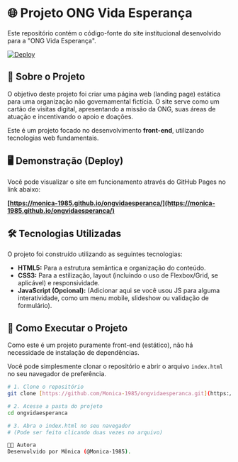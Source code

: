 # 🌐 Projeto ONG Vida Esperança

Este repositório contém o código-fonte do site institucional desenvolvido para a "ONG Vida Esperança".

[![Deploy](https://img.shields.io/badge/Ver%20Site-Deploy-blue)](https://monica-1985.github.io/ongvidaesperanca/)

## 🚀 Sobre o Projeto

O objetivo deste projeto foi criar uma página web (landing page) estática para uma organização não governamental fictícia. O site serve como um cartão de visitas digital, apresentando a missão da ONG, suas áreas de atuação e incentivando o apoio e doações.

Este é um projeto focado no desenvolvimento **front-end**, utilizando tecnologias web fundamentais.

## 🖥️ Demonstração (Deploy)

Você pode visualizar o site em funcionamento através do GitHub Pages no link abaixo:

**[https://monica-1985.github.io/ongvidaesperanca/](https://monica-1985.github.io/ongvidaesperanca/)**

## 🛠️ Tecnologias Utilizadas

O projeto foi construído utilizando as seguintes tecnologias:

* **HTML5:** Para a estrutura semântica e organização do conteúdo.
* **CSS3:** Para a estilização, layout (incluindo o uso de Flexbox/Grid, se aplicável) e responsividade.
* **JavaScript (Opcional):** (Adicionar aqui se você usou JS para alguma interatividade, como um menu mobile, slideshow ou validação de formulário).

## 📂 Como Executar o Projeto

Como este é um projeto puramente front-end (estático), não há necessidade de instalação de dependências.

Você pode simplesmente clonar o repositório e abrir o arquivo `index.html` no seu navegador de preferência.

```bash
# 1. Clone o repositório
git clone [https://github.com/Monica-1985/ongvidaesperanca.git](https://github.com/Monica-1985/ongvidaesperanca.git)

# 2. Acesse a pasta do projeto
cd ongvidaesperanca

# 3. Abra o index.html no seu navegador
# (Pode ser feito clicando duas vezes no arquivo)

👩‍💻 Autora
Desenvolvido por Mônica (@Monica-1985).
